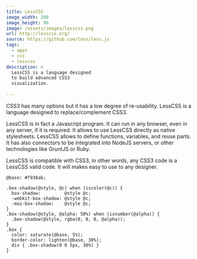 ```yaml
---
title: LessCSS
image_width: 200
image_height: 90
image: /assets/images/lesscss.png
url: http://lesscss.org/
source: https://github.com/less/less.js
tags:
  - apps
  - css
  - lesscss
description: >
  LessCSS is a language designed
  to build advanced CSS3 
  visualization.
  
---
```

CSS3 has many options but 
it has a low degree of re-usability.
LessCSS is a language designed
to replace/complement CSS3.

LessCSS is in fact a Javascript program.
It can run in any browser, 
even in any server, if it is required.
It allows to use LessCSS directly
as native stylesheets.
LessCSS allows to define
functions, variables,
and reuse parts.
It has also connectors to be integrated
into NodeJS servers, or 
other technologies like GruntJS or Ruby.

LessCSS is compatible with CSS3,
in other words, any CSS3 code is a LessCSS
valid code.
It will makes easy to use to any designer.

```less
@base: #f938ab;

.box-shadow(@style, @c) when (iscolor(@c)) {
  box-shadow:         @style @c;
  -webkit-box-shadow: @style @c;
  -moz-box-shadow:    @style @c;
}
.box-shadow(@style, @alpha: 50%) when (isnumber(@alpha)) {
  .box-shadow(@style, rgba(0, 0, 0, @alpha));
}
.box { 
  color: saturate(@base, 5%);
  border-color: lighten(@base, 30%);
  div { .box-shadow(0 0 5px, 30%) }
}
``` 

